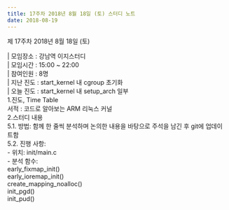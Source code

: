```yaml
---
title: 17주차 2018년 8월 18일 (토) 스터디 노트
date: 2018-08-19
---
```


<p>
제 17주차 2018년 8월 18일 (토)
</p><p>
| 모임장소 : 강남역  이지스터디<br>
| 모임시간 : 15:00 ~ 22:00<br>
| 참여인원 : 8명<br>
| 지난 진도 : start_kernel 내 cgroup 초기화<br>
| 오늘 진도 : start_kernel 내 setup_arch 일부<br>
1.진도, Time Table<br>
서적 :  코드로 알아보는 ARM 리눅스 커널<br>
2.스터디 내용<br>
5.1. 방법: 함께 한 줄씩 분석하며 논의한 내용을 바탕으로 주석을 남긴 후 git에 업데이트함<br>
5.2. 진행 사항:<br>
 - 위치: init/main.c<br>
 - 분석 함수:<br>
    early_fixmap_init()<br>
    early_ioremap_init()<br>
    create_mapping_noalloc()<br>
        init_pgd()<br>
        init_pud()<br>
 
</p>
